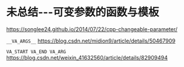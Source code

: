 # 未总结---可变参数的函数与模板

https://songlee24.github.io/2014/07/22/cpp-changeable-parameter/

`__VA_ARGS__`  https://blog.csdn.net/midion9/article/details/50467909

`VA_START VA_END VA_ARG` https://blog.csdn.net/weixin_41632560/article/details/82909494

